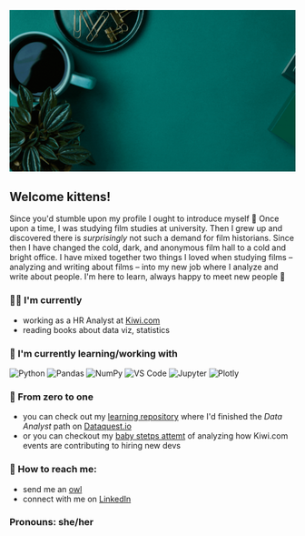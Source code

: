 <!--
**Pav-Ini/Pav-Ini** is a ✨ _special_ ✨ repository because its `README.md` (this file) appears on your GitHub profile.

[![Typing SVG](https://readme-typing-svg.herokuapp.com/?lines=First+line+of+text;Second+line+of+text)](https://git.io/typing-svg)

Here are some ideas to get you started:

- 🔭 I’m currently working on ...
- 🌱 I’m currently learning ...
- 👯 I’m looking to collaborate on ...
- 🤔 I’m looking for help with ...
- 💬 Ask me about ...
- 📫 How to reach me: ...
- 😄 Pronouns: ...
- ⚡ Fun fact: ...
-->

![Welcome message!](https://github.com/Pav-Ini/Pav-Ini/blob/main/meow%20there.gif?raw=true "Welcome kittens")

## Welcome kittens!
Since you'd stumble upon my profile I ought to introduce myself 👋
Once upon a time, I was studying film studies at university. Then I grew up and discovered there is *surprisingly* not such a demand for film historians. Since then I have changed the cold, dark, and anonymous film hall to a cold and bright office. I have mixed together two things I loved when studying films – analyzing and writing about films – into my new job where I analyze and write about people.
I'm here to learn, always happy to meet new people 🌈

### 👩‍💻 I'm currently 
- working as a HR Analyst at [Kiwi.com](https://jobs.kiwi.com)
- reading books about data viz, statistics

### 🌱 I'm currently learning/working with 
<img alt="Python" src="https://img.shields.io/badge/Python-3776AB?style=for-the-badge&logo=python&logoColor=white"/> <img alt="Pandas" src="https://img.shields.io/badge/pandas-%23150458.svg?style=for-the-badge&logo=pandas&logoColor=white"/> <img alt="NumPy" src="https://img.shields.io/badge/numpy-%23013243.svg?style=for-the-badge&logo=numpy&logoColor=white"/> <img alt="VS Code" src="https://img.shields.io/badge/Visual%20Studio-5C2D91.svg?style=for-the-badge&logo=visual-studio&logoColor=white"/> <img alt="Jupyter" src="https://img.shields.io/badge/jupyter-%23FA0F00.svg?style=for-the-badge&logo=jupyter&logoColor=white"/> <img alt="Plotly" src="https://img.shields.io/badge/Plotly-%233F4F75.svg?style=for-the-badge&logo=plotly&logoColor=white"/>

### 🦡 From zero to one
- you can check out my [learning repository](https://github.com/Pav-Ini/DataQuest) where I'd finished the *Data Analyst* path on [Dataquest.io](https://www.dataquest.io/)
- or you can checkout my [baby stetps attemt](https://github.com/Pav-Ini/hr-source-data-events/blob/master/DA_Project_Jupyter.ipynb) of analyzing how Kiwi.com events are contributing to hiring new devs

### 🦉 How to reach me:
- send me an [owl](mailto:pav.schuster@gmail.com)
- connect with me on [LinkedIn](https://www.linkedin.com/in/pavlinaschuster/)

### Pronouns: she/her

